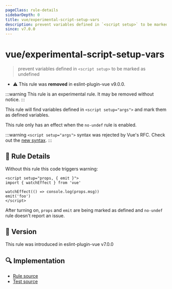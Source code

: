 ```yaml
---
pageClass: rule-details
sidebarDepth: 0
title: vue/experimental-script-setup-vars
description: prevent variables defined in `<script setup>` to be marked as undefined
since: v7.0.0
---
```

# vue/experimental-script-setup-vars

> prevent variables defined in `<script setup>` to be marked as undefined

- :warning: This rule was **removed** in eslint-plugin-vue v9.0.0.

:::warning
This rule is an experimental rule. It may be removed without notice.
:::

This rule will find variables defined in `<script setup="args">` and mark them as defined variables.

This rule only has an effect when the `no-undef` rule is enabled.

:::warning
`<script setup="args">` syntax was rejected by Vue's RFC. Check out the [new syntax](https://github.com/vuejs/rfcs/blob/master/active-rfcs/0040-script-setup.md).
:::

## :book: Rule Details

Without this rule this code triggers warning:

<eslint-code-block :rules="{'no-undef': ['error'], 'vue/experimental-script-setup-vars': ['error']}">

```vue
<script setup="props, { emit }">
import { watchEffect } from 'vue'

watchEffect(() => console.log(props.msg))
emit('foo')
</script>
```

</eslint-code-block>

After turning on, `props` and `emit` are being marked as defined and `no-undef` rule doesn't report an issue.

## :rocket: Version

This rule was introduced in eslint-plugin-vue v7.0.0

## :mag: Implementation

- [Rule source](https://github.com/vuejs/eslint-plugin-vue/blob/master/lib/rules/experimental-script-setup-vars.js)
- [Test source](https://github.com/vuejs/eslint-plugin-vue/blob/master/tests/lib/rules/experimental-script-setup-vars.js)
